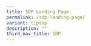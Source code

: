 ```yaml
---
title: SDP Landing Page
permalink: /sdp-landing-page/
variant: tiptap
description: ""
third_nav_title: SDP
---
```

